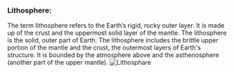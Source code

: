 
 
### Lithosphere:
 The term lithosphere refers to the Earth’s rigid, rocky outer layer. It is made up of the crust and the uppermost solid layer of the mantle. The lithosphere is the solid, outer part of Earth. The lithosphere includes the brittle upper portion of the mantle and the crust, the outermost layers of Earth's structure. It is bounded by the atmosphere above and the asthenosphere (another part of the upper mantle). 
 ![Lithosphare]()

 
